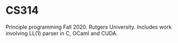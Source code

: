 # CS314

Principle programming Fall 2020. Rutgers University. Includes work involving LL(1) parser in C, OCaml and CUDA. 
